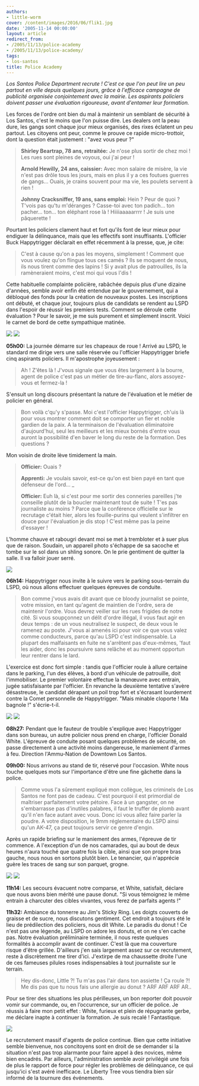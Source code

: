 ```yaml
---
authors:
- little-worm
cover: /content/images/2016/06/flik1.jpg
date: '2005-11-14 00:00:00'
layout: article
redirect_from:
- /2005/11/13/police-academy
- /2005/11/13/police-academy/
tags:
- los-santos
title: Police Academy
---
```



_Los Santos Police Department recrute ! C'est ce que l'on peut lire un peu partout en ville depuis quelques jours, grâce à l'efficace campagne de publicité organisée conjointement avec la mairie. Les aspirants policiers doivent passer une évaluation rigoureuse, avant d'entamer leur formation._

Les forces de l'ordre ont bien du mal à maintenir un semblant de sécurité à Los Santos, c'est le moins que l'on puisse dire. Les dealers ont la peau dure, les gangs sont chaque jour mieux organisés, des rixes éclatent un peu partout. Les citoyens ont peur, comme le prouve ce rapide micro-trottoir, dont la question était justement : "avez vous peur ?"

> **Shirley Beartrap, 78 ans, retraitée:** Je n'ose plus sortir de chez moi ! Les rues sont pleines de voyous, oui j'ai peur !
> 
> **Arnold Hewilly, 24 ans, caissier:** Avec mon salaire de misère, la vie n'est pas drôle tous les jours, mais en plus il y a ces foutues guerres de gangs... Ouais, je crains souvent pour ma vie, les poulets servent à rien !
> 
> **Johnny Cracksniffer, 19 ans, sans emploi:** Hein ? Peur de quoi ? T'vois pas qu'tu m'déranges ? Casse-toi avec ton padich... ton pacher... ton... ton éléphant rose là ! Hiiiiaaaaarrrr ! Je suis une pâquerette !

Pourtant les policiers clament haut et fort qu'ils font de leur mieux pour endiguer la délinquance, mais que les effectifs sont insuffisants. L'officier Buck Happytrigger déclarait en effet récemment à la presse, que, je cite:

> C'est à cause qu'on a pas les moyens, simplement ! Comment que vous voulez qu'on flingue tous ces camés ? Ils se moquent de nous, ils nous tirent comme des lapins ! Si y avait plus de patrouilles, ils la ramèneraient moins, c'est moi qui vous l'dis !

Cette habituelle complainte policière, rabâchée depuis plus d'une dizaine d'années, semble avoir enfin été entendue par le gouvernement, qui a débloqué des fonds pour la création de nouveaux postes. Les inscriptions ont débuté, et chaque jour, toujours plus de candidats se rendent au LSPD dans l'espoir de réussir les premiers tests. Comment se déroule cette évaluation ? Pour le savoir, je me suis purement et simplement inscrit. Voici le carnet de bord de cette sympathique matinée.

![](/content/images/2005/01/flik2.jpg)
![](/content/images/2005/01/flik3.jpg)

**05h00:** La journée démarre sur les chapeaux de roue ! Arrivé au LSPD, le standard me dirige vers une salle réservée ou l'officier Happytrigger briefe cinq aspirants policiers. Il m'apostrophe joyeusement :

> Ah ! Z'êtes là ! J'vous signale que vous êtes largement à la bourre, agent de police c'est pas un métier de tire-au-flanc, alors assoyez-vous et fermez-la !

S'ensuit un long discours présentant la nature de l'évaluation et le métier de policier en général.

> Bon voilà c'qu'y s'passe. Moi c'est l'officier Happytrigger, ch'uis là pour vous montrer comment doit se comporter un fier et noble gardien de la paix. A la terminaison de l'évaluation éliminatoire d'aujourd'hui, seul les meilleurs et les mieux bornés d'entre vous auront la possibilité d'en baver le long du reste de la formation. Des questions ?

Mon voisin de droite lève timidement la main.

> **Officier:** Ouais ?
> 
> **Apprenti:** Je voulais savoir, est-ce qu'on est bien payé en tant que défenseur de l'ord... \_
> 
> **Officier:** Euh là, si c'est pour me sortir des conneries pareilles j'te conseille plutôt de la boucler maintenant tout de suite ! T'es pas journaliste au moins ? Parce que la conférence officielle sur le recrutage c'était hier, alors les fouille-purins qui veulent s'infiltrer en douce pour l'évaluation je dis stop ! C'est même pas la peine d'essayer !

L'homme chauve et rabougri devant moi se met à trembloter et à suer plus que de raison. Soudain, un appareil photo s'échappe de sa sacoche et tombe sur le sol dans un shling sonore. On le prie gentiment de quitter la salle. Il va falloir jouer serré.

![](/content/images/2005/01/flik4.jpg)

**06h14:** Happytrigger nous invite à le suivre vers le parking sous-terrain du LSPD, où nous allons effectuer quelques épreuves de conduite.

> Bon comme j'vous avais dit avant que ce bloody journalist se pointe, votre mission, en tant qu'agent de maintien de l'ordre, sera de maintenir l'ordre. Vous devrez veiller sur les rues frigides de notre cité. Si vous soupçonnez un délit d'ordre illégal, il vous faut agir en deux temps : de un vous neutralisez le suspect, de deux vous le ramenez au poste. J'vous ai amenés ici pour voir ce que vous valez comme conducteurs, parce qu'au LSPD c'est indispensable. La plupart des malfaisants en fuite ne s'arrêtent pas d'eux-mêmes, 'faut les aider, donc les poursuivre sans relâche et au moment opportun leur rentrer dans le lard.

L'exercice est donc fort simple : tandis que l'officier roule à allure certaine dans le parking, l'un des élèves, à bord d'un véhicule de patrouille, doit l'immobiliser. Le premier volontaire effectue la manœuvre avec entrain, jugée satisfaisante par l'officier. En revanche la deuxième tentative s'avère désastreuse, le candidat dérapant un poil trop fort et s'écrasant lourdement contre la Comet personnelle de Happytrigger. "Mais minable cloporte ! Ma bagnole !" s'écrie-t-il.

![](/content/images/2005/01/flik5.jpg)
![](/content/images/2005/01/flik6.jpg)

**08h27:** Pendant que le fauteur de trouble s'explique avec Happytrigger dans son bureau, un autre policier nous prend en charge, l'officier Donald White. L'épreuve de conduite posant quelques problèmes de sécurité, on passe directement à une activité moins dangereuse, le maniement d'armes à feu. Direction l'Ammu-Nation de Downtown Los Santos.

**09h00:** Nous arrivons au stand de tir, réservé pour l'occasion. White nous touche quelques mots sur l'importance d'être une fine gâchette dans la police.

> Comme vous l'a sûrement expliqué mon collègue, les criminels de Los Santos ne font pas de cadeau. C'est pourquoi il est primordial de maîtriser parfaitement votre pétoire. Face à un gangster, on ne s'embarrasse pas d'inutiles palabres, il faut le truffer de plomb avant qu'il n'en face autant avec vous. Donc ici vous allez faire parler la poudre. A votre disposition, le 9mm réglementaire du LSPD ainsi qu'un AK-47, ça peut toujours servir ce genre d'engin.

Après un rapide briefing sur le maniement des armes, l'épreuve de tir commence. A l'exception d'un de nos camarades, qui au bout de deux heures n'aura touché que quatre fois la cible, ainsi que son propre bras gauche, nous nous en sortons plutôt bien. Le tenancier, qui n'apprécie guère les traces de sang sur son parquet, grogne.

![](/content/images/2005/01/flik7.jpg)
![](/content/images/2005/01/flik8.jpg)

**11h14:** Les secours évacuent notre comparse, et White, satisfait, déclare que nous avons bien mérité une pause donut. "Si vous témoignez le même entrain à charcuter des cibles vivantes, vous ferez de parfaits agents !"

**11h32:** Ambiance du tonnerre au Jim's Sticky Ring. Les doigts couverts de graisse et de sucre, nous discutons gentiment. Cet endroit a toujours été le lieu de prédilection des policiers, nous dit White. Le paradis du donut ! Ce n'est pas une légende, au LSPD on adore les donuts, et on ne s'en cache pas. Notre évaluation préliminaire terminée, il nous reste quelques formalités à accomplir avant de continuer. C'est là que ma couverture risque d'être grillée. D'ailleurs j'en sais largement assez sur ce recrutement, reste à discrètement me tirer d'ici. J'extirpe de ma chaussette droite l'une de ces fameuses pilules roses indispensables à tout journaliste sur le terrain.

> Hey dis-donc, Little ?! Tu m'as pas l'air dans ton assiette ! Ça roule ?! Me dis pas que tu nous fais une allergie au donut ? ARF ARF ARF AR..

Pour se tirer des situations les plus périlleuses, un bon reporter doit pouvoir vomir sur commande, ou, en l’occurrence, sur un officier de police. Je réussis à faire mon petit effet : White, furieux et plein de répugnante gerbe, me déclare inapte à continuer la formation. Je suis recalé ! Fantastique.

![](/content/images/2005/01/flik9.jpg)

Le recrutement massif d'agents de police continue. Bien que cette initiative semble bienvenue, nos concitoyens sont en droit de se demander si la situation n'est pas trop alarmante pour faire appel à des novices, même bien encadrés. Par ailleurs, l'administration semble avoir privilégié une fois de plus le rapport de force pour régler les problèmes de délinquance, ce qui jusqu'ici s'est avéré inefficace. Le Liberty Tree vous tiendra bien sûr informé de la tournure des événements.